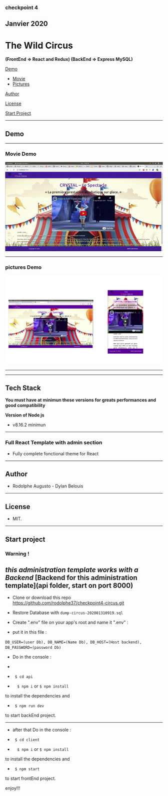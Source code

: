 ### checkpoint 4 

## Janvier 2020

# The Wild Circus 

**(FrontEnd => React and Redux) (BackEnd => Express MySQL)**



[Demo](#demo)

-  [Movie](#movie-demo)
-  [Pictures](#pictures-demo)




[Author](#author)

[License](#license)

[Start Project](#Start-project)

---
## Demo
---
### Movie Demo

![!Demogif](demo.gif)

---
### pictures Demo

![!Demopng](accueil.png)


---

---
 

## Tech Stack

 **You must have at minimun these versions for greats performances and good compatibility**

 **Version of Node js**
-    v8.16.2 minimun

---  

### Full React Template with admin section

  - Fully complete fonctional theme for React

--- 

## Author 

- Rodolphe Augusto - Dylan Belouis

  

--- 

## License  

- MIT.

---

  

## Start project

### Warning ! 
***this administration template works with a Backend***
[Backend for this administration template](api folder,  start on port 8000)
---

- Clone or download this repo https://github.com/rodolphe37/checkpoint4-circus.git

- Restore Database with ``` dump-circus-202001310919.sql ```


- Create ".env" file  on your app's root and name it ".env" : 
- put it in this file :
  
``` DB_USER=(user Db), DB_NAME=(Name Db), DB_HOST=(Host backend), DB_PASSWORD=(password Db) ```
 

- Do in the console :
- 
-  ``` $ cd api```

-  ```  $ npm i``` or ``` $ npm install ```

to install the dependencies and

-  ``` $ npm run dev```

to start backEnd project.

--- 

- after that Do in the console :
-  ``` $ cd client```

-  ```  $ npm i``` or ``` $ npm install ```

to install the dependencies and

-  ``` $ npm start```

to start  frontEnd project.

  

enjoy!!!